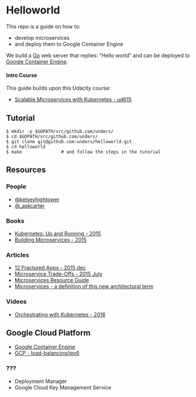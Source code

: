 # Helloworld

This repo is a guide on how to:

 * develop microservices
 * and deploy them to Google Container Engine

We build a [Go](https://golang.org/) web server that replies: "Hello world" and can be deployed to
[Google Container Engine](https://cloud.google.com/container-engine/).

#### Intro Course
This guide builds upon this Udacity course:
* [Scalable Microservices with Kubernetes - ud615](https://www.udacity.com/course/scalable-microservices-with-kubernetes--ud615)


## Tutorial

```
$ mkdir -p $GOPATH/src/github.com/unders/
$ cd $GOPATH/src/github.com/unders/
$ git clone git@github.com:unders/helloworld.git
$ cd helloworld
$ make               # and follow the steps in the tutorial
```


## Resources

### People
 * [@kelseyhightower](https://twitter.com/kelseyhightower)
 * [@_askcarter](https://twitter.com/_askcarter)

### Books
 * [Kubernetes: Up and Running - 2015](http://shop.oreilly.com/product/0636920043874.do)
 * [Building Microservices - 2015](http://shop.oreilly.com/product/0636920033158.do)

### Articles
* [12 Fractured Apps - 2015 dec](https://medium.com/@kelseyhightower/12-fractured-apps-1080c73d481c#.420yimd9l)
* [Microservice Trade-Offs - 2015 July](https://martinfowler.com/articles/microservice-trade-offs.html)
* [Microservices Resource Guide](https://martinfowler.com/microservices/)
* [Microservices - a definition of this new architectural term](https://martinfowler.com/articles/microservices.html)

### Videos
* [Orchestrating with Kubernetes - 2016](https://www.youtube.com/watch?v=21hXNReWsUU)

## Google Cloud Platform
* [Google Container Engine](https://cloud.google.com/container-engine/)
* [GCP - load-balancing/ipv6](https://cloud.google.com/compute/docs/load-balancing/ipv6)

### ???
 * Deployment Manager
 * Google Cloud Key Management Service

